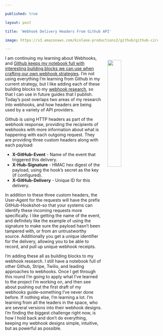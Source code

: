 ---
published: true
layout: post
title: 'Webhook Delivery Headers From Github API'
image: https://s3.amazonaws.com/kinlane-productions2/github/github-circle-icon.png
---

<p><img src="https://s3.amazonaws.com/kinlane-productions2/github/github-circle-icon.png" align="right" width="30%" style="padding: 15px;" />
<p>I am continuing my learning about Webhooks, and <a href="https://developer.github.com/webhooks/">Github keeps my notebook full with interesting building blocks we can use when crafting our own webhook strategies</a>. I’m not using everything I’m learning from Github in my current strategy, but I like adding each of these building blocks to my <a href="http://webhooks.apievangelist.com/">webhook research</a>, so that I can use in future guides that I publish. Today’s post overlaps two areas of my research into webhooks, and how headers are being used by a variety of API providers.

<p>Github is using HTTP headers as part of the webhook response, providing the recipients of webhooks with more information about what is happening with each outgoing request. They are providing three custom headers along with each payload:

<ul>
  <li><strong>X-GitHub-Event</strong> - Name of the event that triggered this delivery.</li>
  <li><strong>X-Hub-Signature</strong> - HMAC hex digest of the payload, using the hook’s secret as the key (if configured).</li>
  <li><strong>X-GitHub-Delivery</strong> - Unique ID for this delivery.</li>
</ul>

<p>In addition to these three custom headers, the User-Agent for the requests will have the prefix GitHub-Hookshot–so that your systems can identify these incoming requests more specifically. I like getting the name of the event, and definitely like the example of using the signature to make sure the payload hasn’t been tampered with, or from an untrustworthy source. Additionally you get a unique identifier for the delivery, allowing you to be able to record, and pull up unique webhook receipts.

<p>I’m adding these all as building blocks to my webhook research. I still have a notebook full of other Github, Stripe, Twilio, and leading approaches to webhooks. Once I get through this round I’m going to apply what I’ve learned to the project I’m working on, and then see about pushing out the first draft of my webhooks guide–something I’ve never done before. If nothing else, I’m learning a lot. I’m learning from all the leaders in the space, who are several versions into their webhook designs. I’m finding the biggest challenge right now, is how I hold back and don’t do everything, keeping my webhook designs simple, intuitive, but as powerful as possible.


